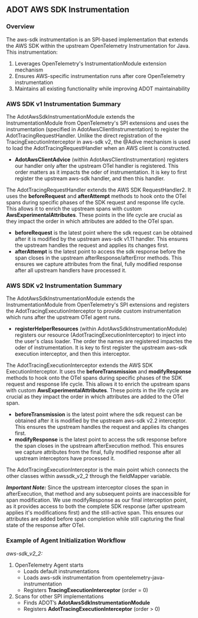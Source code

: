 ## ADOT AWS SDK Instrumentation

### Overview
The aws-sdk instrumentation is an SPI-based implementation that extends the AWS SDK within the upstream OpenTelemetry Instrumentation for Java. 
This instrumentation:

1. Leverages OpenTelemetry's InstrumentationModule extension mechanism
2. Ensures AWS-specific instrumentation runs after core OpenTelemetry instrumentation
3. Maintains all existing functionality while improving ADOT maintainability


### AWS SDK v1 Instrumentation Summary
The AdotAwsSdkInstrumentationModule extends the InstrumentationModule from OpenTelemetry's SPI extensions and uses the instrumentation (specified in AdotAwsClientInstrumentation) 
to register the AdotTracingRequestHandler. Unlike the direct registration of the TracingExecutionInterceptor in aws-sdk v2, the @Adive mechanism is used to load the AdotTracingRequestHandler when an AWS client is constructed.

- **AdotAwsClientAdvice** (within AdotAwsClientInstrumentation) registers our handler only after the upstream OTel handler is registered. This order matters as it impacts the oder of instrumentation. It is key to first register the upstream aws-sdk handler, and then this handler.

The AdotTracingRequestHandler extends the AWS SDK RequestHandler2. It uses the **beforeRequest** and **afterAttempt** methods to hook onto the OTel spans during specific phases of the SDK request and response life cycle. 
This allows it to enrich the upstream spans with custom **AwsExperimentalAttributes**. These points in the life cycle are crucial as they impact the order in which attributes are added to the OTel span.

- **beforeRequest** is the latest point where the sdk request can be obtained after it is modified by the upstream aws-sdk v1.11 handler. This ensures the upstream handles the request and applies its changes first.
- **afterAttempt** is the latest point to access the sdk response before the span closes in the upstream afterResponse/afterError methods. This ensures we capture attributes from the final, fully modified response after all upstream handlers have processed it.

### AWS SDK v2 Instrumentation Summary
The AdotAwsSdkInstrumentationModule extends the InstrumentationModule from OpenTelemetry's SPI extensions and registers
the AdotTracingExecutionInterceptor to provide custom instrumentation which runs after the upstream OTel agent runs.
- **registerHelperResources** (within AdotAwsSdkInstrumentationModule) registers our resource (AdotTracingExecutionInterceptor) to inject into the user's class loader. The order the names are registered impactes the oder of instrumentation. It is key to first register the upstream aws-sdk execution interceptor, and then this interceptor.

The AdotTracingExecutionInterceptor extends the AWS SDK ExecutionInterceptor. It uses the **beforeTransmission** and **modifyResponse** methods
to hook onto the OTel spans during specific phases of the SDK request and response life cycle. This allows it to enrich the
upstream spans with custom **AwsExperimentalAttributes**. These points in the life cycle are crucial as they impact the order in which attributes
are added to the OTel span.

- **beforeTransmission** is the latest point where the sdk request can be obtained after it is modified by the upstream aws-sdk v2.2 interceptor. This ensures the upstream handles the request and applies its changes first.
- **modifyResponse** is the latest point to access the sdk response before the span closes in the upstream afterExecution method. This ensures we capture attributes from the final, fully modified response after all upstream interceptors have processed it.

The AdotTracingExecutionInterceptor is the main point which connects the other classes within awssdk_v2_2
through the fieldMapper variable.

_**Important Note:**_
Since the upstream interceptor closes the span in afterExecution, that method and any subsequent points are inaccessible for span modification.
We use modifyResponse as our final interception point, as it provides access to both the complete SDK response (after upstream applies it's modifications first) and the still-active span.
This ensures our attributes are added before span completion while still capturing the final state of the response after OTel.

### Example of Agent Initialization Workflow

_aws-sdk_v2_2:_
1. OpenTelemetry Agent starts
   - Loads default instrumentations
   - Loads aws-sdk instrumentation from opentelemetry-java-instrumentation
   - Registers **TracingExecutionInterceptor** (order = 0)
2. Scans for other SPI implementations
   - Finds ADOT’s **AdotAwsSdkInstrumentationModule**
   - Registers **AdotTracingExecutionInterceptor** (order > 0)

